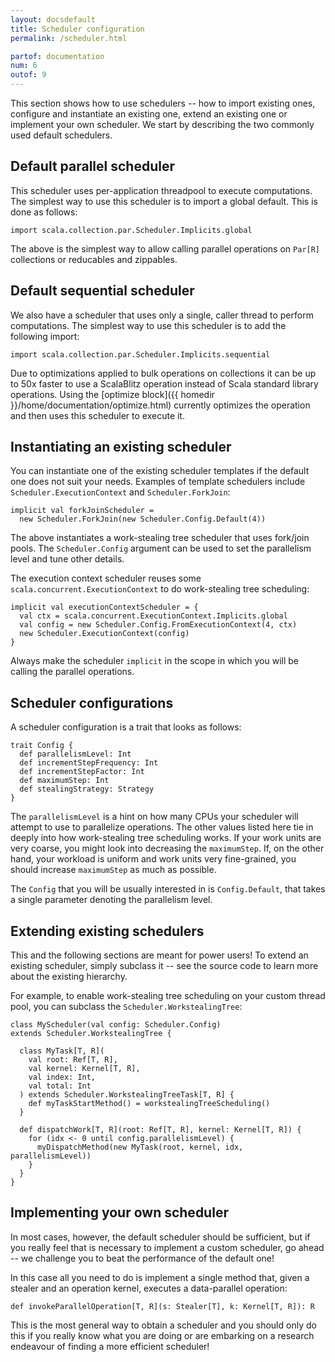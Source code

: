 ```yaml
---
layout: docsdefault
title: Scheduler configuration
permalink: /scheduler.html

partof: documentation
num: 6
outof: 9
---
```




This section shows how to use schedulers -- how to import existing ones,
configure and instantiate an existing one,
extend an existing one or implement your own scheduler.
We start by describing the two commonly used default schedulers.

## Default parallel scheduler

This scheduler uses per-application threadpool to execute computations.
The simplest way to use this scheduler is to import a global default.
This is done as follows:

    import scala.collection.par.Scheduler.Implicits.global

The above is the simplest way to allow calling parallel operations on `Par[R]` collections
or reducables and zippables.

## Default sequential scheduler

We also have a scheduler that uses only a single, caller thread to perform computations.
The simplest way to use this scheduler is to add the following import:

    import scala.collection.par.Scheduler.Implicits.sequential

Due to optimizations applied to bulk operations on collections it can be up to 50x faster to use a ScalaBlitz operation
 instead of Scala standard library operations. Using the [optimize block]({{ homedir }}/home/documentation/optimize.html) currently optimizes the operation and then uses this scheduler to execute it.

## Instantiating an existing scheduler

You can instantiate one of the existing scheduler templates if the default one
does not suit your needs.
Examples of template schedulers include `Scheduler.ExecutionContext` and `Scheduler.ForkJoin`:

    implicit val forkJoinScheduler =
      new Scheduler.ForkJoin(new Scheduler.Config.Default(4))

The above instantiates a work-stealing tree scheduler that uses fork/join pools.
The `Scheduler.Config` argument can be used to set the parallelism level and tune other details.

The execution context scheduler reuses some `scala.concurrent.ExecutionContext`
to do work-stealing tree scheduling:

    implicit val executionContextScheduler = {
      val ctx = scala.concurrent.ExecutionContext.Implicits.global
      val config = new Scheduler.Config.FromExecutionContext(4, ctx)
      new Scheduler.ExecutionContext(config)
    }

Always make the scheduler `implicit` in the scope in which you will be calling the parallel operations.


## Scheduler configurations

A scheduler configuration is a trait that looks as follows:

    trait Config {
      def parallelismLevel: Int
      def incrementStepFrequency: Int
      def incrementStepFactor: Int
      def maximumStep: Int
      def stealingStrategy: Strategy
    }

The `parallelismLevel` is a hint on how many CPUs your scheduler will attempt to use
to parallelize operations.
The other values listed here tie in deeply into how work-stealing tree scheduling works.
If your work units are very coarse, you might look into decreasing the `maximumStep`.
If, on the other hand, your workload is uniform and work units very fine-grained,
you should increase `maximumStep` as much as possible.

The `Config` that you will be usually interested in is `Config.Default`,
that takes a single parameter denoting the parallelism level.


## Extending existing schedulers

This and the following sections are meant for power users!
To extend an existing scheduler, simply subclass it -- see the source code
to learn more about the existing hierarchy.

For example, to enable work-stealing tree scheduling on your custom thread pool,
you can subclass the `Scheduler.WorkstealingTree`:

    class MyScheduler(val config: Scheduler.Config)
    extends Scheduler.WorkstealingTree {

      class MyTask[T, R](
        val root: Ref[T, R],
        val kernel: Kernel[T, R],
        val index: Int,
        val total: Int
      ) extends Scheduler.WorkstealingTreeTask[T, R] {
        def myTaskStartMethod() = workstealingTreeScheduling()
      }

      def dispatchWork[T, R](root: Ref[T, R], kernel: Kernel[T, R]) {
        for (idx <- 0 until config.parallelismLevel) {
          myDispatchMethod(new MyTask(root, kernel, idx, parallelismLevel))
        }
      }
    }


## Implementing your own scheduler

In most cases, however, the default scheduler should be sufficient,
but if you really feel that is necessary to implement a custom scheduler,
go ahead -- we challenge you to beat the performance of the default one!

In this case all you need to do is implement a single method that,
given a stealer and an operation kernel, executes a data-parallel operation:

    def invokeParallelOperation[T, R](s: Stealer[T], k: Kernel[T, R]): R

This is the most general way to obtain a scheduler and you should
only do this if you really know what you are doing or are embarking
on a research endeavour of finding a more efficient scheduler!

